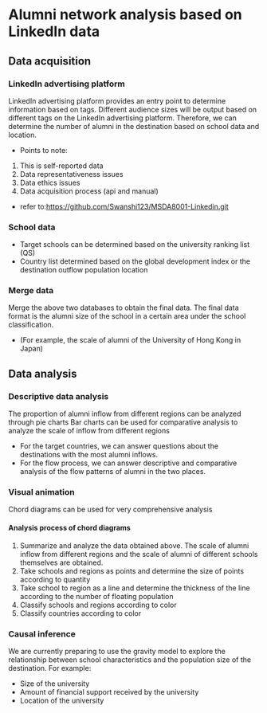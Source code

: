 # Alumni network analysis based on LinkedIn data
## Data acquisition
### LinkedIn advertising platform
LinkedIn advertising platform provides an entry point to determine information based on tags. Different audience sizes will be output based on different tags on the LinkedIn advertising platform. Therefore, we can determine the number of alumni in the destination based on school data and location.
- Points to note:
1. This is self-reported data
2. Data representativeness issues
3. Data ethics issues
4. Data acquisition process (api and manual)
- refer to:https://github.com/Swanshi123/MSDA8001-Linkedin.git
### School data
- Target schools can be determined based on the university ranking list (QS)
- Country list determined based on the global development index or the destination outflow population location
### Merge data
Merge the above two databases to obtain the final data.
The final data format is the alumni size of the school in a certain area under the school classification. 
- (For example, the scale of alumni of the University of Hong Kong in Japan)

## Data analysis
### Descriptive data analysis
The proportion of alumni inflow from different regions can be analyzed through pie charts
Bar charts can be used for comparative analysis to analyze the scale of inflow from different regions
- For the target countries, we can answer questions about the destinations with the most alumni inflows. 
- For the flow process, we can answer descriptive and comparative analysis of the flow patterns of alumni in the two places.
### Visual animation
Chord diagrams can be used for very comprehensive analysis
#### Analysis process of chord diagrams
1. Summarize and analyze the data obtained above. The scale of alumni inflow from different regions and the scale of alumni of different schools themselves are obtained.
2. Take schools and regions as points and determine the size of points according to quantity
3. Take school to region as a line and determine the thickness of the line according to the number of floating population
4. Classify schools and regions according to color
5. Classify countries according to color
### Causal inference
We are currently preparing to use the gravity model to explore the relationship between school characteristics and the population size of the destination.
For example:
- Size of the university
- Amount of financial support received by the university
- Location of the university
